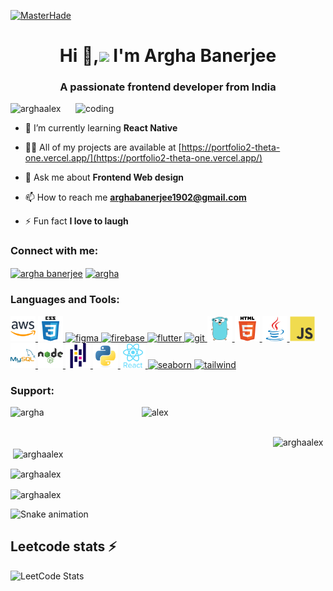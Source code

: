 [![MasterHade](https://1.bp.blogspot.com/-7A4WynwLsMw/XbBpCXG8fHI/AAAAAAAAMt4/uOa1bpLskYgrwGbllhSu2SDj_Mig8SXJQCLcBGAsYHQ/s1600/2000_600px.gif)](https://rishavchanda.io)
<h1 align="center">Hi 👋,<img src='https://user-images.githubusercontent.com/74038190/206662607-d9e7591e-bbf9-42f9-9386-29efc927bc16.gif' width="20"> I'm Argha Banerjee</h1> 
<h3 align="center">A passionate frontend developer from India</h3>

<img align="right" alt="coding" width="400" src="https://media3.giphy.com/media/RbDKaczqWovIugyJmW/giphy.gif?cid=6c09b952oxp1v810ddbm5i8g7rdh7exgc60b7r9guaqd1zvb&ep=v1_gifs_search&rid=giphy.gif&ct=g ">


<p align="left"> <img src="https://komarev.com/ghpvc/?username=arghaalex&label=Profile%20views&color=0e75b6&style=flat" alt="arghaalex" /> </p>


- 🌱 I’m currently learning **React Native**

- 👨‍💻 All of my projects are available at [https://portfolio2-theta-one.vercel.app/](https://portfolio2-theta-one.vercel.app/)

- 💬 Ask me about **Frontend Web design**

- 📫 How to reach me **arghabanerjee1902@gmail.com**

- ⚡ Fun fact **I love to laugh**

<h3 align="left">Connect with me:</h3>
<p align="left">
<a href="https://linkedin.com/in/argha banerjee" target="blank"><img align="center" src="https://raw.githubusercontent.com/rahuldkjain/github-profile-readme-generator/master/src/images/icons/Social/linked-in-alt.svg" alt="argha banerjee" height="30" width="40" /></a>
<a href="https://www.leetcode.com/argha" target="blank"><img align="center" src="https://raw.githubusercontent.com/rahuldkjain/github-profile-readme-generator/master/src/images/icons/Social/leet-code.svg" alt="argha" height="30" width="40" /></a>
</p>

<h3 align="left">Languages and Tools:</h3>
<p align="left"> <a href="https://aws.amazon.com" target="_blank" rel="noreferrer"> <img src="https://raw.githubusercontent.com/devicons/devicon/master/icons/amazonwebservices/amazonwebservices-original-wordmark.svg" alt="aws" width="40" height="40"/> </a> <a href="https://www.w3schools.com/css/" target="_blank" rel="noreferrer"> <img src="https://raw.githubusercontent.com/devicons/devicon/master/icons/css3/css3-original-wordmark.svg" alt="css3" width="40" height="40"/> </a> <a href="https://www.figma.com/" target="_blank" rel="noreferrer"> <img src="https://www.vectorlogo.zone/logos/figma/figma-icon.svg" alt="figma" width="40" height="40"/> </a> <a href="https://firebase.google.com/" target="_blank" rel="noreferrer"> <img src="https://www.vectorlogo.zone/logos/firebase/firebase-icon.svg" alt="firebase" width="40" height="40"/> </a> <a href="https://flutter.dev" target="_blank" rel="noreferrer"> <img src="https://www.vectorlogo.zone/logos/flutterio/flutterio-icon.svg" alt="flutter" width="40" height="40"/> </a> <a href="https://git-scm.com/" target="_blank" rel="noreferrer"> <img src="https://www.vectorlogo.zone/logos/git-scm/git-scm-icon.svg" alt="git" width="40" height="40"/> </a> <a href="https://golang.org" target="_blank" rel="noreferrer"> <img src="https://raw.githubusercontent.com/devicons/devicon/master/icons/go/go-original.svg" alt="go" width="40" height="40"/> </a> <a href="https://www.w3.org/html/" target="_blank" rel="noreferrer"> <img src="https://raw.githubusercontent.com/devicons/devicon/master/icons/html5/html5-original-wordmark.svg" alt="html5" width="40" height="40"/> </a> <a href="https://www.java.com" target="_blank" rel="noreferrer"> <img src="https://raw.githubusercontent.com/devicons/devicon/master/icons/java/java-original.svg" alt="java" width="40" height="40"/> </a> <a href="https://developer.mozilla.org/en-US/docs/Web/JavaScript" target="_blank" rel="noreferrer"> <img src="https://raw.githubusercontent.com/devicons/devicon/master/icons/javascript/javascript-original.svg" alt="javascript" width="40" height="40"/> </a> <a href="https://www.mysql.com/" target="_blank" rel="noreferrer"> <img src="https://raw.githubusercontent.com/devicons/devicon/master/icons/mysql/mysql-original-wordmark.svg" alt="mysql" width="40" height="40"/> </a> <a href="https://nodejs.org" target="_blank" rel="noreferrer"> <img src="https://raw.githubusercontent.com/devicons/devicon/master/icons/nodejs/nodejs-original-wordmark.svg" alt="nodejs" width="40" height="40"/> </a> <a href="https://pandas.pydata.org/" target="_blank" rel="noreferrer"> <img src="https://raw.githubusercontent.com/devicons/devicon/2ae2a900d2f041da66e950e4d48052658d850630/icons/pandas/pandas-original.svg" alt="pandas" width="40" height="40"/> </a> <a href="https://www.python.org" target="_blank" rel="noreferrer"> <img src="https://raw.githubusercontent.com/devicons/devicon/master/icons/python/python-original.svg" alt="python" width="40" height="40"/> </a> <a href="https://reactjs.org/" target="_blank" rel="noreferrer"> <img src="https://raw.githubusercontent.com/devicons/devicon/master/icons/react/react-original-wordmark.svg" alt="react" width="40" height="40"/> </a> <a href="https://seaborn.pydata.org/" target="_blank" rel="noreferrer"> <img src="https://seaborn.pydata.org/_images/logo-mark-lightbg.svg" alt="seaborn" width="40" height="40"/> </a> <a href="https://tailwindcss.com/" target="_blank" rel="noreferrer"> <img src="https://www.vectorlogo.zone/logos/tailwindcss/tailwindcss-icon.svg" alt="tailwind" width="40" height="40"/> </a> </p>

<h3 align="left">Support:</h3>
<p><a href="https://www.buymeacoffee.com/argha"> <img align="left" src="https://cdn.buymeacoffee.com/buttons/v2/default-yellow.png" height="50" width="210" alt="argha" /></a><a href="https://ko-fi.com/alex"> <img align="left" src="https://cdn.ko-fi.com/cdn/kofi3.png?v=3" height="50" width="210" alt="alex" /></a></p><br><br>

<p><img align="left" src="https://github-readme-stats.vercel.app/api/top-langs?username=arghaalex&show_icons=true&locale=en&layout=compact" alt="arghaalex" /></p>

<p>&nbsp;<img align="center" src="https://github-readme-stats.vercel.app/api?username=arghaalex&show_icons=true&locale=en" alt="arghaalex" /></p>

<p><img align="center" src="https://github-readme-streak-stats.herokuapp.com/?user=arghaalex&" alt="arghaalex" /></p>
<p><img align="center" src="https://user-images.githubusercontent.com/48355572/205911047-018378cb-c2e9-4a19-9d0a-0c3f6b559c42.png" alt="arghaalex" /></p>
<img src="https://raw.githubusercontent.com/maurodesouza/maurodesouza/output/snake.svg" alt="Snake animation" />

## Leetcode stats ⚡
![LeetCode Stats](https://leetcard.jacoblin.cool/argha2002?theme=radical&font=Fira%20Mono&ext=heatmap)
